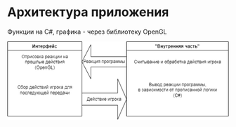 # Архитектура приложения
Функции на C#, графика - через библиотеку OpenGL

![Диаграмма](https://github.com/KepplerCatter/Munchkin-AppGame/blob/main/docs/lab4.png?raw=true)

